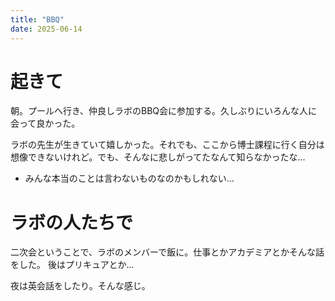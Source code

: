 ```yaml
---
title: "BBQ"
date: 2025-06-14
---
```


# 起きて
朝。プールへ行き、仲良しラボのBBQ会に参加する。久しぶりにいろんな人に会って良かった。

ラボの先生が生きていて嬉しかった。それでも、ここから博士課程に行く自分は想像できないけれど。でも、そんなに悲しがってたなんて知らなかったな...
- みんな本当のことは言わないものなのかもしれない...

# ラボの人たちで
二次会ということで、ラボのメンバーで飯に。仕事とかアカデミアとかそんな話をした。
後はプリキュアとか...


夜は英会話をしたり。そんな感じ。